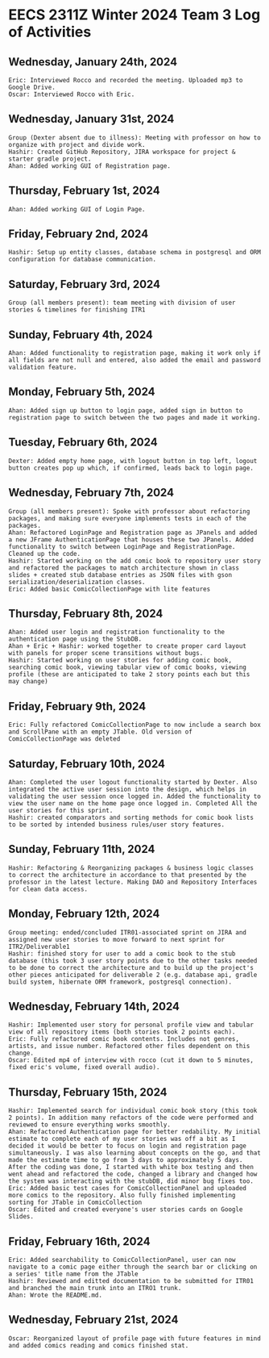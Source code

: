 # EECS 2311Z Winter 2024 Team 3 Log of Activities  

## Wednesday, January 24th, 2024

	Eric: Interviewed Rocco and recorded the meeting. Uploaded mp3 to Google Drive.
	Oscar: Interviewed Rocco with Eric.

## Wednesday, January 31st, 2024

    Group (Dexter absent due to illness): Meeting with professor on how to organize with project and divide work.
    Hashir: Created GitHub Repository, JIRA workspace for project & starter gradle project.
    Ahan: Added working GUI of Registration page.

## Thursday, February 1st, 2024
	
	Ahan: Added working GUI of Login Page.

## Friday, February 2nd, 2024

    Hashir: Setup up entity classes, database schema in postgresql and ORM configuration for database communication.

## Saturday, February 3rd, 2024

    Group (all members present): team meeting with division of user stories & timelines for finishing ITR1
 
## Sunday, February 4th, 2024
	
	Ahan: Added functionality to registration page, making it work only if all fields are not null and entered, also added the email and password validation feature.

## Monday, February 5th, 2024

	Ahan: Added sign up button to login page, added sign in button to registration page to switch between the two pages and made it working.

## Tuesday, February 6th, 2024

    Dexter: Added empty home page, with logout button in top left, logout button creates pop up which, if confirmed, leads back to login page.

## Wednesday, February 7th, 2024

    Group (all members present): Spoke with professor about refactoring packages, and making sure everyone implements tests in each of the packages.
    Ahan: Refactored LoginPage and Registration page as JPanels and added a new JFrame AuthenticationPage that houses these two JPanels. Added functionality to switch between LoginPage and RegistrationPage. Cleaned up the code.
    Hashir: Started working on the add comic book to repository user story and refactored the packages to match architecture shown in class slides + created stub database entries as JSON files with gson serialization/deserialization classes.
    Eric: Added basic ComicCollectionPage with lite features
    
## Thursday, February 8th, 2024

	Ahan: Added user login and registration functionality to the authentication page using the StubDB.
    Ahan + Eric + Hashir: worked together to create proper card layout with panels for proper scene transitions without bugs.
    Hashir: Started working on user stories for adding comic book, searching comic book, viewing tabular view of comic books, viewing profile (these are anticipated to take 2 story points each but this may change)
    
## Friday, February 9th, 2024
	
    Eric: Fully refactored ComicCollectionPage to now include a search box and ScrollPane with an empty JTable. Old version of ComicCollectionPage was deleted
    
## Saturday, February 10th, 2024
	
	Ahan: Completed the user logout functionality started by Dexter. Also integrated the active user session into the design, which helps in validating the user session once logged in. Added the functionality to view the user name on the home page once logged in. Completed All the user stories for this sprint.
    Hashir: created comparators and sorting methods for comic book lists to be sorted by intended business rules/user story features.

## Sunday, February 11th, 2024

    Hashir: Refactoring & Reorganizing packages & business logic classes to correct the architecture in accordance to that presented by the professor in the latest lecture. Making DAO and Repository Interfaces for clean data access.

## Monday, February 12th, 2024
    
    Group meeting: ended/concluded ITR01-associated sprint on JIRA and assigned new user stories to move forward to next sprint for ITR2/Deliverable1
    Hashir: finished story for user to add a comic book to the stub database (this took 3 user story points due to the other tasks needed to be done to correct the architecture and to build up the project's other pieces anticipated for deliverable 2 (e.g. database api, gradle build system, hibernate ORM framework, postgresql connection).

## Wednesday, February 14th, 2024

    Hashir: Implemented user story for personal profile view and tabular view of all repository items (both stories took 2 points each).
    Eric: Fully refactored comic book contents. Includes not genres, artists, and issue number. Refactored other files dependent on this change.
    Oscar: Edited mp4 of interview with rocco (cut it down to 5 minutes, fixed eric's volume, fixed overall audio).
    
## Thursday, February 15th, 2024

    Hashir: Implemented search for individual comic book story (this took 2 points). In addition many refactors of the code were performed and reviewed to ensure everything works smoothly.
    Ahan: Refactored Authentication page for better redability. My initial estimate to complete each of my user stories was off a bit as I decided it would be better to focus on login and registration page simultaneously. I was also learning about concepts on the go, and that made the estimate time to go from 3 days to approximately 5 days. After the coding was done, I started with white box testing and then went ahead and refactored the code, changed a library and changed how the system was interacting with the stubDB, did minor bug fixes too.
    Eric: Added basic test cases for ComicCollectionPanel and uploaded more comics to the repository. Also fully finished implementing sorting for JTable in ComicCollection
    Oscar: Edited and created everyone's user stories cards on Google Slides.

## Friday, February 16th, 2024

	Eric: Added searchability to ComicCollectionPanel, user can now navigate to a comic page either through the search bar or clicking on a series' title name from the JTable
    Hashir: Reviewed and editted documentation to be submitted for ITR01 and branched the main trunk into an ITRO1 trunk.
    Ahan: Wrote the README.md.
    
## Wednesday, February 21st, 2024
	
	Oscar: Reorganized layout of profile page with future features in mind and added comics reading and comics finished stat.
